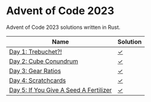 # Advent of Code 2023

Advent of Code 2023 solutions written in Rust.

| Name                                                                          | Solution             |
|-------------------------------------------------------------------------------|----------------------|
| [Day 1: Trebuchet?!](https://adventofcode.com/2023/day/1)                     | [✓](src/bin/day1.rs) |
| [Day 2: Cube Conundrum](https://adventofcode.com/2023/day/2)                  | [✓](src/bin/day2.rs) |
| [Day 3: Gear Ratios](https://adventofcode.com/2023/day/3)                     | [✓](src/bin/day3.rs) |
| [Day 4: Scratchcards](https://adventofcode.com/2023/day/4)                    | [✓](src/bin/day4.rs) |
| [Day 5: If You Give A Seed A Fertilizer](https://adventofcode.com/2023/day/5) | [✓](src/bin/day5.rs) |


